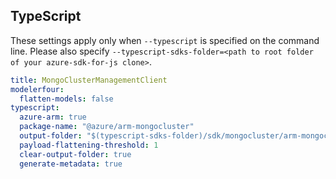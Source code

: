 ## TypeScript

These settings apply only when `--typescript` is specified on the command line.
Please also specify `--typescript-sdks-folder=<path to root folder of your azure-sdk-for-js clone>`.

``` yaml $(typescript)
title: MongoClusterManagementClient
modelerfour:
  flatten-models: false
typescript:
  azure-arm: true
  package-name: "@azure/arm-mongocluster"
  output-folder: "$(typescript-sdks-folder)/sdk/mongocluster/arm-mongocluster"
  payload-flattening-threshold: 1
  clear-output-folder: true
  generate-metadata: true
```
